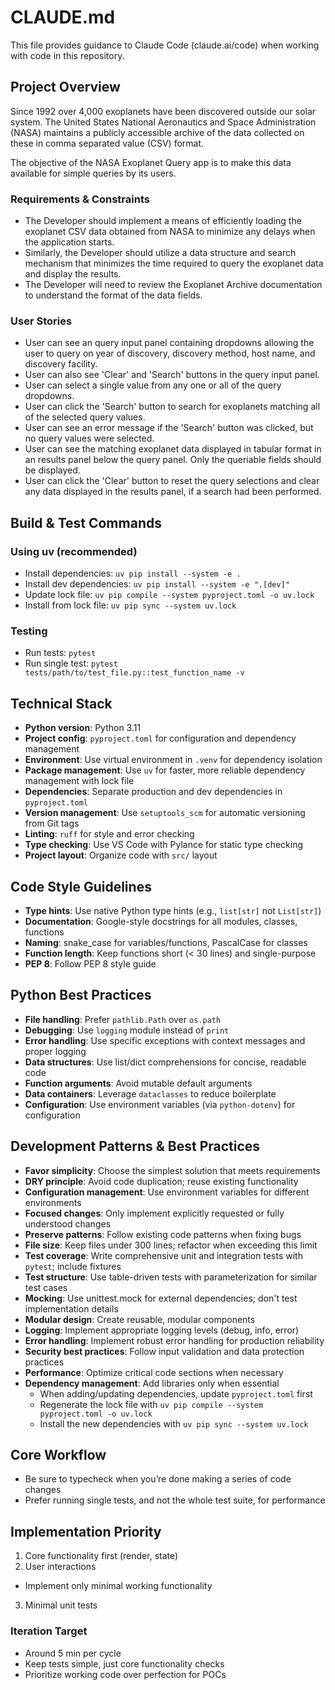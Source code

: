 # CLAUDE.md

This file provides guidance to Claude Code (claude.ai/code) when working with code in this repository.

## Project Overview
Since 1992 over 4,000 exoplanets have been discovered outside our solar
system. The United States National Aeronautics and Space Administration (NASA)
maintains a publicly accessible archive of the data collected on these in
comma separated value (CSV) format.

The objective of the NASA Exoplanet Query app is to make this data available 
for simple queries by its users. 

### Requirements & Constraints

- The Developer should implement a means of efficiently loading the exoplanet
CSV data obtained from NASA to minimize any delays when the application starts.
- Similarly, the Developer should utilize a data structure and search mechanism
that minimizes the time required to query the exoplanet data and display the
results.
- The Developer will need to review the Exoplanet Archive documentation to
understand the format of the data fields.

### User Stories

- User can see an query input panel containing dropdowns allowing the
user to query on year of discovery, discovery method, host name, and discovery
facility.
- User can also see 'Clear' and 'Search' buttons in the query input panel.
- User can select a single value from any one or all of the query
dropdowns.
- User can click the 'Search' button to search for exoplanets matching
all of the selected query values.
- User can see an error message if the 'Search' button was clicked, but
no query values were selected.
- User can see the matching exoplanet data displayed in tabular format 
in an results panel below the query panel. Only the queriable fields should
be displayed.
- User can click the 'Clear' button to reset the query selections and
clear any data displayed in the results panel, if a search had been performed.

## Build & Test Commands

### Using uv (recommended)
- Install dependencies: `uv pip install --system -e .`
- Install dev dependencies: `uv pip install --system -e ".[dev]"`
- Update lock file: `uv pip compile --system pyproject.toml -o uv.lock`
- Install from lock file: `uv pip sync --system uv.lock`

### Testing
- Run tests: `pytest`
- Run single test: `pytest tests/path/to/test_file.py::test_function_name -v`

## Technical Stack

- **Python version**: Python 3.11
- **Project config**: `pyproject.toml` for configuration and dependency management
- **Environment**: Use virtual environment in `.venv` for dependency isolation
- **Package management**: Use `uv` for faster, more reliable dependency management with lock file
- **Dependencies**: Separate production and dev dependencies in `pyproject.toml`
- **Version management**: Use `setuptools_scm` for automatic versioning from Git tags
- **Linting**: `ruff` for style and error checking
- **Type checking**: Use VS Code with Pylance for static type checking
- **Project layout**: Organize code with `src/` layout

## Code Style Guidelines

- **Type hints**: Use native Python type hints (e.g., `list[str]` not `List[str]`)
- **Documentation**: Google-style docstrings for all modules, classes, functions
- **Naming**: snake_case for variables/functions, PascalCase for classes
- **Function length**: Keep functions short (< 30 lines) and single-purpose
- **PEP 8**: Follow PEP 8 style guide

## Python Best Practices

- **File handling**: Prefer `pathlib.Path` over `os.path`
- **Debugging**: Use `logging` module instead of `print`
- **Error handling**: Use specific exceptions with context messages and proper logging
- **Data structures**: Use list/dict comprehensions for concise, readable code
- **Function arguments**: Avoid mutable default arguments
- **Data containers**: Leverage `dataclasses` to reduce boilerplate
- **Configuration**: Use environment variables (via `python-dotenv`) for configuration

## Development Patterns & Best Practices

- **Favor simplicity**: Choose the simplest solution that meets requirements
- **DRY principle**: Avoid code duplication; reuse existing functionality
- **Configuration management**: Use environment variables for different environments
- **Focused changes**: Only implement explicitly requested or fully understood changes
- **Preserve patterns**: Follow existing code patterns when fixing bugs
- **File size**: Keep files under 300 lines; refactor when exceeding this limit
- **Test coverage**: Write comprehensive unit and integration tests with `pytest`; include fixtures
- **Test structure**: Use table-driven tests with parameterization for similar test cases
- **Mocking**: Use unittest.mock for external dependencies; don't test implementation details
- **Modular design**: Create reusable, modular components
- **Logging**: Implement appropriate logging levels (debug, info, error)
- **Error handling**: Implement robust error handling for production reliability
- **Security best practices**: Follow input validation and data protection practices
- **Performance**: Optimize critical code sections when necessary
- **Dependency management**: Add libraries only when essential
  - When adding/updating dependencies, update `pyproject.toml` first
  - Regenerate the lock file with `uv pip compile --system pyproject.toml -o uv.lock`
  - Install the new dependencies with `uv pip sync --system uv.lock`

## Core Workflow
- Be sure to typecheck when you’re done making a series of code changes
- Prefer running single tests, and not the whole test suite, for performance

## Implementation Priority
1. Core functionality first (render, state)
2. User interactions
  - Implement only minimal working functionality
3. Minimal unit tests

### Iteration Target
- Around 5 min per cycle
- Keep tests simple, just core functionality checks
- Prioritize working code over perfection for POCs
